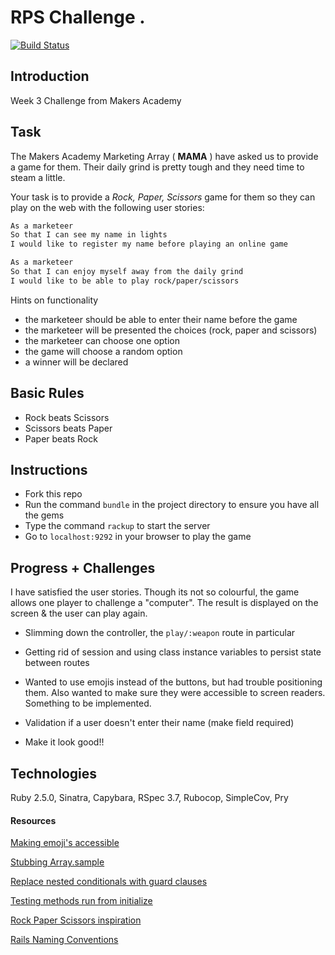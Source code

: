 # RPS Challenge . 
[![Build Status](https://travis-ci.org/Danielandro/rps-challenge.svg?branch=master)](https://travis-ci.org/Danielandro/rps-challenge)

Introduction 
------------

Week 3 Challenge from Makers Academy

Task
----

The Makers Academy Marketing Array ( **MAMA** ) have asked us to provide a game for them. Their daily grind is pretty tough and they need time to steam a little.

Your task is to provide a _Rock, Paper, Scissors_ game for them so they can play on the web with the following user stories:

```sh
As a marketeer
So that I can see my name in lights
I would like to register my name before playing an online game

As a marketeer
So that I can enjoy myself away from the daily grind
I would like to be able to play rock/paper/scissors
```

Hints on functionality

- the marketeer should be able to enter their name before the game
- the marketeer will be presented the choices (rock, paper and scissors)
- the marketeer can choose one option
- the game will choose a random option
- a winner will be declared

## Basic Rules

- Rock beats Scissors
- Scissors beats Paper
- Paper beats Rock

Instructions
------------
* Fork this repo
* Run the command `bundle` in the project directory to ensure you have all the gems
* Type the command `rackup` to start the server
* Go to `localhost:9292` in your browser to play the game

Progress + Challenges
--------
I have satisfied the user stories. Though its not so colourful, the game allows one player to challenge a "computer". The result is displayed on the screen & the user can play again.

* Slimming down the controller, the `play/:weapon` route in particular

* Getting rid of session and using class instance variables to persist state between routes

* Wanted to use emojis instead of the buttons, but had trouble positioning them. Also wanted to make sure they were accessible to screen readers. Something to be implemented.

* Validation if a user doesn't enter their name (make field required)

* Make it look good!!

Technologies
------------

Ruby 2.5.0, Sinatra, Capybara, RSpec 3.7, Rubocop, SimpleCov, Pry

#### Resources
[Making emoji's accessible](https://dev.to/finallynero/accessible-emojis--1pjh)

[Stubbing Array.sample](https://stackoverflow.com/questions/46745184/how-to-stub-sample-with-rspec)

[Replace nested conditionals with guard clauses](https://www.refactoring.com/catalog/replaceNestedConditionalWithGuardClauses.html)

[Testing methods run from initialize](https://stackoverflow.com/questions/45681506/best-approach-to-testing-methods-run-from-initialize-with-rspec)

[Rock Paper Scissors inspiration](http://marcelamari.com/blog/2014/03/my-first-javascript-game/)

[Rails Naming Conventions](https://gist.github.com/iangreenleaf/b206d09c587e8fc6399e)

